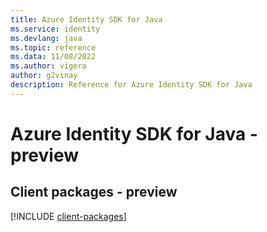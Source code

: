 ```yaml
---
title: Azure Identity SDK for Java
ms.service: identity
ms.devlang: java
ms.topic: reference
ms.data: 11/08/2022
ms.author: vigera
author: g2vinay
description: Reference for Azure Identity SDK for Java
---
```

# Azure Identity SDK for Java - preview

## Client packages - preview
[!INCLUDE [client-packages](identity-client-index.md)]